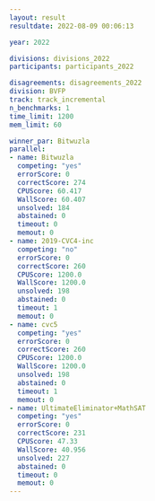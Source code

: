 ```yaml
---
layout: result
resultdate: 2022-08-09 00:06:13

year: 2022

divisions: divisions_2022
participants: participants_2022

disagreements: disagreements_2022
division: BVFP
track: track_incremental
n_benchmarks: 1
time_limit: 1200
mem_limit: 60

winner_par: Bitwuzla
parallel:
- name: Bitwuzla
  competing: "yes"
  errorScore: 0
  correctScore: 274
  CPUScore: 60.417
  WallScore: 60.407
  unsolved: 184
  abstained: 0
  timeout: 0
  memout: 0
- name: 2019-CVC4-inc
  competing: "no"
  errorScore: 0
  correctScore: 260
  CPUScore: 1200.0
  WallScore: 1200.0
  unsolved: 198
  abstained: 0
  timeout: 1
  memout: 0
- name: cvc5
  competing: "yes"
  errorScore: 0
  correctScore: 260
  CPUScore: 1200.0
  WallScore: 1200.0
  unsolved: 198
  abstained: 0
  timeout: 1
  memout: 0
- name: UltimateEliminator+MathSAT
  competing: "yes"
  errorScore: 0
  correctScore: 231
  CPUScore: 47.33
  WallScore: 40.956
  unsolved: 227
  abstained: 0
  timeout: 0
  memout: 0
---
```

